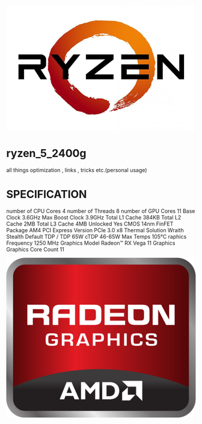 ![Ryzen 5 2400G](https://github.com/kelvinvirani/ryzen_5_2400g/blob/master/photos/AMD-Ryzen-Logo.png)
# **ryzen_5_2400g**
all things optimization , links , tricks etc.(personal usage)

# SPECIFICATION
number of CPU Cores
4
number of Threads
8
number of GPU Cores
11
Base Clock
3.6GHz
Max Boost Clock
3.9GHz
Total L1 Cache
384KB
Total L2 Cache
2MB
Total L3 Cache
4MB
Unlocked
Yes
CMOS
14nm FinFET
Package
AM4
PCI Express Version
PCIe 3.0 x8
Thermal Solution
Wraith Stealth
Default TDP / TDP
65W
cTDP
46-65W
Max Temps
105°C
raphics Frequency
1250 MHz
Graphics Model
Radeon™ RX Vega 11 Graphics
Graphics Core Count
11








![AMD](https://github.com/kelvinvirani/ryzen_5_2400g/blob/master/photos/1213px-AMD_Radeon_logo.svg.png)

